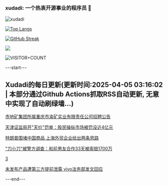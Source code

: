 ### xudadi: 一个热衷开源事业的程序员 👋

![xudadi](https://github-readme-stats-git-masterorgs-github-readme-stats-team.vercel.app/api?username=xudadi)

[![Top Langs](https://github-readme-stats.vercel.app/api/top-langs/?username=xudadi)](https://github.com/anuraghazra/github-readme-stats)

[![GitHub Streak](https://streak-stats.demolab.com?user=xudadi&locale=zh_Hans)](https://git.io/streak-stats)

![](https://raw.githubusercontent.com/xudadi/xudadi/main/assets/github-contribution-grid-snake.svg)

![VISITOR+COUNT](https://komarev.com/ghpvc/?username=xudadi&label=VISITOR+COUNT)


---start---

## Xudadi的每日更新(更新时间:2025-04-05 03:16:02 | 本部分通过Github Actions抓取RSS自动更新, 无意中实现了自动刷绿墙...)

[市地矿集团所属重庆市渝矿实业有限责任公司招聘公告](https://www.gongkaoleida.com/article/2347761)

[天津证监局开"天价"罚单：股民操纵市场被罚没近4亿元](https://m.163.com/news/article/JS9JN2960514R9OJ.html)

[特朗普围堵中国商品 上海外贸企业给出两条思路](https://m.163.com/news/article/JS8NNHO9055040N3.html)

["刀小刀"被警方调查：和前男友合作33天被索赔1700万](https://m.163.com/news/article/JSA2OH2S051492LM.html)

[3](https://m.163.com/touch/news/sub/domestic)

[未发布产品遭第三方提前泄露 vivo法务部发文回应](https://m.163.com/news/article/JSA3GJL70534A4SC.html)

---end---
